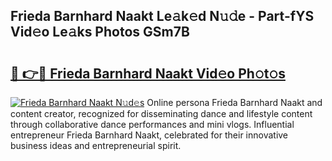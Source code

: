## Frieda Barnhard Naakt Le𝚊k𝚎d N𝚞𝚍e - Part-fYS Vid𝚎o Le𝚊ks Photos GSm7B

# <h2><a href="http://fb0dmt.evod.top/?m=Frieda+Barnhard+Naakt">🔗 👉🔴 Frieda Barnhard Naakt Vid𝚎o Ph𝚘t𝚘s</a></h2>

[![Frieda Barnhard Naakt N𝚞d𝚎s](https://i.imgur.com/8V9OHl7.gif)](http://fb0dmt.evod.top/?m=Frieda+Barnhard+Naakt)
Online persona Frieda Barnhard Naakt and content creator, recognized for disseminating dance and lifestyle content through collaborative dance performances and mini vlogs. Influential entrepreneur Frieda Barnhard Naakt, celebrated for their innovative business ideas and entrepreneurial spirit. 
